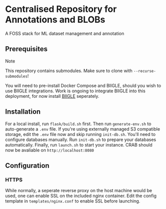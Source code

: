 # Centralised Repository for Annotations and BLOBs
A FOSS stack for ML dataset management and annotation

## Prerequisites

> [!NOTE]
> This repository contains submodules. Make sure to clone with `--recurse-submodules`!

You will need to pre-install Docker Compose and BIIGLE, should you wish to use BIIGLE integrations. Work is ongoing to integrate BIIGLE into this deployment, for now install [BIIGLE](https://biigle-admin-documentation.readthedocs.io/installation/) seperately.

## Installation

For a local install, run `flask/build.sh` first.
Then run `generate-env.sh` to auto-generate a `.env` file.
If you're using externally managed S3 compatible storage, edit the `.env` file now and skip running `init-db.sh`. You'll need to configure databases manually.
Run `init-db.sh` to prepare your databases automatically.
Finally, run `launch.sh` to start your instance.
CRAB should now be avaliable on `http://localhost:8080`

## Configuration

### HTTPS

While normally, a seperate reverse proxy on the host machine would be used, one can enable SSL on the included nginx container. Edit the config template in `templates/nginx.conf` to enable SSL before launching.
